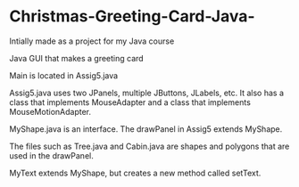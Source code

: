 Christmas-Greeting-Card-Java-
=============================
Intially made as a project for my Java course

Java GUI that makes a greeting card

Main is located in Assig5.java

Assig5.java uses two JPanels, multiple JButtons, JLabels, etc. It also has a class that implements MouseAdapter and
a class that implements MouseMotionAdapter.

MyShape.java is an interface. The drawPanel in Assig5 extends MyShape.

The files such as Tree.java and Cabin.java are shapes and polygons that are used in the drawPanel. 

MyText extends MyShape, but creates a new method called setText.

